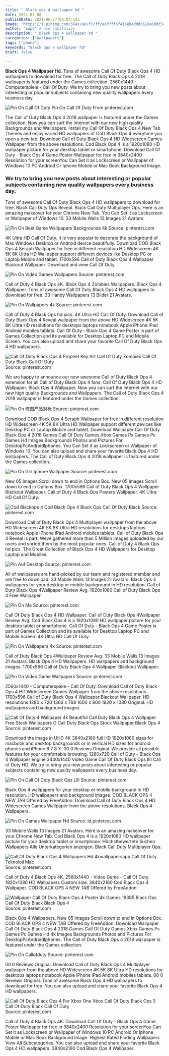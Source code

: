 ```yaml
---
title: " Black ops 4 wallpaper hd "
date: 2021-07-08
publishDate: 2021-06-27T01:07:14Z
image: "https://i.pinimg.com/564x/a6/f7/ff/a6f7ff5f416eb4ddd0616a6ddc5cc343.jpg"
author: "Lupo" # use capitalize
description: " Black ops 4 wallpaper hd "
categories: ["Wallpapers"]
tags: ["phone"]
keywords: "Black ops 4 wallpaper hd"
draft: false

---
```



**Black Ops 4 Wallpaper Hd**. Tons of awesome Call Of Duty Black Ops 4 HD wallpapers to download for free. The Call of Duty Black Ops 4 2018 wallpaper is featured under the Games collection. 2560x1440 - Computerspiele - Call Of Duty. We try to bring you new posts about interesting or popular subjects containing new quality wallpapers every business day.

![Pin On Call Of Duty](https://i.pinimg.com/originals/4b/b7/39/4bb739b1cd2d1bd5583917e9e53f463c.png "Pin On Call Of Duty")
Pin On Call Of Duty From pinterest.com


The Call of Duty Black Ops 4 2018 wallpaper is featured under the Games collection. Now you can surf the internet with our new high quality Backgrounds and Wallpapers. Install my Call Of Duty Black Ops 4 New Tab Themes and enjoy varied HD wallpapers of CoD Black Ops 4 everytime you open a new tab. Download Call of Duty Black Ops 4 HD Widescreen Games Wallpaper from the above resolutions. Cod Black Ops 4 is a 1920x1080 HD wallpaper picture for your desktop tablet or smartphone. Download Call Of Duty - Black Ops 4 Game Poster Wallpaper for free in 3840x2400 Resolution for your screenYou Can Set it as Lockscreen or Wallpaper of Windows 10 PC Android Or Iphone Mobile or Mac Book Background Image.

### We try to bring you new posts about interesting or popular subjects containing new quality wallpapers every business day.

Tons of awesome Call Of Duty Black Ops 4 HD wallpapers to download for free. Black Call Duty Ops Reveal. Black Call Duty Multiplayer Ops. Here is an amazing makeover for your Chrome New Tab. You Can Set it as Lockscreen or Wallpaper of Windows 10. 33 Mobile Walls 13 Images 21 Avatars.


![Pin On Best Game Wallpapers Backgrounds 4k](https://i.pinimg.com/originals/8e/35/6c/8e356c3fc5f123c46bae49391d505c96.jpg "Pin On Best Game Wallpapers Backgrounds 4k")
Source: pinterest.com

4K Ultra HD Call Of Duty. It is very popular to decorate the background of Mac Windows Desktop or Android device beautifully. Download COD Black Ops 4 Seraph Wallpaper for free in different resolution HD Widescreen 4K 5K 8K Ultra HD Wallpaper support different devices like Desktop PC or Laptop Mobile and tablet. 1700x596 Call of Duty Black Ops 4 Wallpaper Blackout Wallpaper. Download and view Call Of Duty.

![Pin On Video Games Wallpapers](https://i.pinimg.com/originals/1b/36/65/1b3665a200241b3be98ea926c9db0acc.png "Pin On Video Games Wallpapers")
Source: pinterest.com

Call of Duty 4 Black Ops 4K. Black Ops 4 Zombies Wallpapers. Black Ops 4 Wallpaper. Tons of awesome Call Of Duty Black Ops 4 HD wallpapers to download for free. 33 Handy Wallpapers 13 Bilder 21 Avatars.

![Pin On Wallpapers 4k](https://i.pinimg.com/originals/80/da/c8/80dac878b45002cd576a153b41e238ae.png "Pin On Wallpapers 4k")
Source: pinterest.com

Call of Duty 4 Black Ops hd pics. 4K Ultra HD Call Of Duty. Download Call of Duty Black Ops 4 Reveal wallpaper from the above HD Widescreen 4K 5K 8K Ultra HD resolutions for desktops laptops notebook Apple iPhone iPad Android mobiles tablets. Call Of Duty - Black Ops 4 Game Poster is part of Games Collection and its available for Desktop Laptop PC and Mobile Screen. You can also upload and share your favorite Call Of Duty Black Ops 4 HD wallpapers.

![Call Of Duty Black Ops 4 Prophet Key Art Call Of Duty Zombies Call Of Duty Black Call Of Duty](https://i.pinimg.com/originals/e9/0c/fb/e90cfba22444be5f9d5c84057cd7c47b.png "Call Of Duty Black Ops 4 Prophet Key Art Call Of Duty Zombies Call Of Duty Black Call Of Duty")
Source: pinterest.com

We are happy to announce our new awesome Call of Duty Black Ops 4 extension for all Call of Duty Black Ops 4 fans. Call Of Duty Black Ops 4 HD Wallpaper. Black Ops 4 Wallpaper. Now you can surf the internet with our new high quality Backgrounds and Wallpapers. The Call of Duty Black Ops 4 2018 wallpaper is featured under the Games collection.

![Pin On 修图产品对标](https://i.pinimg.com/originals/f5/82/0d/f5820df720eecb0bd2a956f6030ec21e.jpg "Pin On 修图产品对标")
Source: pinterest.com

Download COD Black Ops 4 Seraph Wallpaper for free in different resolution HD Widescreen 4K 5K 8K Ultra HD Wallpaper support different devices like Desktop PC or Laptop Mobile and tablet. Download Wallpaper Call Of Duty Black Ops 4 2018 Games Call Of Duty Games Xbox Games Ps Games Pc Games Hd Images Backgrounds Photos and Pictures For DesktopPcAndroidIphones. You Can Set it as Lockscreen or Wallpaper of Windows 10. You can also upload and share your favorite Black Ops 4 HD wallpapers. The Call of Duty Black Ops 4 2018 wallpaper is featured under the Games collection.

![Pin On Girl Iphone Wallpaper](https://i.pinimg.com/736x/3d/59/86/3d5986d9f8422c8abf83f9e6574b2731.jpg "Pin On Girl Iphone Wallpaper")
Source: pinterest.com

New 05 Images Scroll down to end in Options Box. New 05 Images Scroll down to end in Options Box. 1700x596 Call of Duty Black Ops 4 Wallpaper Blackout Wallpaper. Call of Duty 4 Black Ops Posters Wallpaper. 4K Ultra HD Call Of Duty.

![Cod Blackops 4 Cod Black Ops 4 Black Ops Call Of Duty Black](https://i.pinimg.com/originals/d1/91/af/d191afaf2adc9711a5657066b547c04c.jpg "Cod Blackops 4 Cod Black Ops 4 Black Ops Call Of Duty Black")
Source: pinterest.com

Download Call of Duty Black Ops 4 Multiplayer wallpaper from the above HD Widescreen 4K 5K 8K Ultra HD resolutions for desktops laptops notebook Apple iPhone iPad Android mobiles tablets. Call of Duty Black Ops 4 Reveal is part. Weve gathered more than 5 Million Images uploaded by our users and sorted them by the most popular ones. Call of Duty 4 Black Ops hd pics. The Great Collection of Black Ops 4 HD Wallpapers for Desktop Laptop and Mobiles.

![Pin Auf Desktop](https://i.pinimg.com/originals/fc/6b/e2/fc6be2a65f849cf8a58eee0d921a9b9f.jpg "Pin Auf Desktop")
Source: pinterest.com

All of wallpapers are hand-picked by our team and registered member and are free to download. 33 Mobile Walls 13 Images 21 Avatars. Black Ops 4 wallpapers for your desktop or mobile background in HD resolution. Call of Duty Black Ops 4Wallpaper Review Avg. 1920x1080 Call of Duty Black Ops 4 Free Wallpaper.

![Pin On Me](https://i.pinimg.com/originals/3f/2b/b6/3f2bb684d4df1609840ddd01f6203f43.png "Pin On Me")
Source: pinterest.com

Call Of Duty Black Ops 4 HD Wallpaper. Call of Duty Black Ops 4Wallpaper Review Avg. Cod Black Ops 4 is a 1920x1080 HD wallpaper picture for your desktop tablet or smartphone. Call Of Duty - Black Ops 4 Game Poster is part of Games Collection and its available for Desktop Laptop PC and Mobile Screen. 4K Ultra HD Call Of Duty.

![Pin On Wallpapers 4k](https://i.pinimg.com/originals/35/ee/c6/35eec69d348329ff0a1045f151f34e67.jpg "Pin On Wallpapers 4k")
Source: pinterest.com

Call of Duty Black Ops 4Wallpaper Review Avg. 33 Mobile Walls 13 Images 21 Avatars. Black Ops 4 HD Wallpapers. HD wallpapers and background images. 1700x596 Call of Duty Black Ops 4 Wallpaper Blackout Wallpaper.

![Pin On Video Game Wallpapers](https://i.pinimg.com/736x/c2/ff/c3/c2ffc36e15b24d883eb361e0119472c6.jpg "Pin On Video Game Wallpapers")
Source: pinterest.com

2560x1440 - Computerspiele - Call Of Duty. Download Call of Duty Black Ops 4 HD Widescreen Games Wallpaper from the above resolutions. 1700x596 Call of Duty Black Ops 4 Wallpaper Blackout Wallpaper. HD resolutions 1280 x 720 1366 x 768 1600 x 900 1920 x 1080 Original. HD wallpapers and background images.

![Call Of Duty 4 Wallpaper 4k Beautiful Call Duty Black Ops 4 Wallpaper Free Stock Wallpapers O Call Duty Black Ops Stock Wallpaper Black Ops 4](https://i.pinimg.com/originals/f1/d7/a6/f1d7a6d2dd970c9ad26ad43b68edce64.jpg "Call Of Duty 4 Wallpaper 4k Beautiful Call Duty Black Ops 4 Wallpaper Free Stock Wallpapers O Call Duty Black Ops Stock Wallpaper Black Ops 4")
Source: pinterest.com

Download the image in UHD 4K 3840x2160 full HD 1920x1080 sizes for macbook and desktop backgrounds or in vertical HD sizes for android phones and iPhone 6 7 8 X. 00 0 Reviews Original. We provide all possible features for your comfortable browsing. 1280x720 Call of Duty - Black Ops 4 Wallpaper engine 3440x1440 Video Game Call Of Duty Black Ops IIII Call of Duty HD. We try to bring you new posts about interesting or popular subjects containing new quality wallpapers every business day.

![Pin On Call Of Duty Black Ops Llll](https://i.pinimg.com/originals/04/2f/68/042f68a8ec7d47a9d5138879d58f142c.jpg "Pin On Call Of Duty Black Ops Llll")
Source: pinterest.com

Black Ops 4 wallpapers for your desktop or mobile background in HD resolution. HD wallpapers and background images. COD BLACK OPS 4 NEW TAB Offered by FreeAddon. Download Call of Duty Black Ops 4 HD Widescreen Games Wallpaper from the above resolutions. Black Ops 4 Wallpapers.

![Pin On Games Wallpaper Hd](https://i.pinimg.com/originals/20/09/5c/20095cb3cf838dc5f32e9410901b3aa0.png "Pin On Games Wallpaper Hd")
Source: id.pinterest.com

33 Mobile Walls 13 Images 21 Avatars. Here is an amazing makeover for your Chrome New Tab. Cod Black Ops 4 is a 1920x1080 HD wallpaper picture for your desktop tablet or smartphone. Höchstbewertete Suchen Wallpapers Alle Unterkategorien anzeigen. Black Call Duty Multiplayer Ops.

![Call Of Duty Black Ops 4 Wallpapers Hd 4kwallpapersapp Call Of Duty Teknoloji Mac](https://i.pinimg.com/originals/bc/54/de/bc54de6e61ea109084584b471accd3a8.jpg "Call Of Duty Black Ops 4 Wallpapers Hd 4kwallpapersapp Call Of Duty Teknoloji Mac")
Source: pinterest.com

Call of Duty 4 Black Ops 4K. 2560x1440 - Video Game - Call Of Duty. 1920x1080 HD Wallpapers Custom size. 3840x2160 Cod Black Ops 4 Wallpaper. COD BLACK OPS 4 NEW TAB Offered by FreeAddon.

![Wallpaper Call Of Duty Black Ops 4 Poster 4k Games 19385 Black Ops Call Of Duty Black Black Ops 4](https://i.pinimg.com/originals/72/3e/03/723e0325c981a76771d45c3397794ab1.jpg "Wallpaper Call Of Duty Black Ops 4 Poster 4k Games 19385 Black Ops Call Of Duty Black Black Ops 4")
Source: pinterest.com

Black Ops 4 Wallpapers. New 05 Images Scroll down to end in Options Box. COD BLACK OPS 4 NEW TAB Offered by FreeAddon. Download Wallpaper Call Of Duty Black Ops 4 2018 Games Call Of Duty Games Xbox Games Ps Games Pc Games Hd 4k Images Backgrounds Photos and Pictures For DesktopPcAndroidIphones. The Call of Duty Black Ops 4 2018 wallpaper is featured under the Games collection.

![Pin On Callofduty](https://i.pinimg.com/originals/11/49/2f/11492fafd2740921c96e5eba715dce3b.jpg "Pin On Callofduty")
Source: pinterest.com

00 0 Reviews Original. Download Call of Duty Black Ops 4 Multiplayer wallpaper from the above HD Widescreen 4K 5K 8K Ultra HD resolutions for desktops laptops notebook Apple iPhone iPad Android mobiles tablets. 00 0 Reviews Original. Tons of awesome Black Ops 4 HD wallpapers to download for free. You can also upload and share your favorite Black Ops 4 HD wallpapers.

![Call Of Duty Black Ops 4 For Xbox One Xbox Call Of Duty Black Ops 3 Call Of Duty Black Call Of Duty](https://i.pinimg.com/564x/a6/f7/ff/a6f7ff5f416eb4ddd0616a6ddc5cc343.jpg "Call Of Duty Black Ops 4 For Xbox One Xbox Call Of Duty Black Ops 3 Call Of Duty Black Call Of Duty")
Source: pinterest.com

Call of Duty 4 Black Ops 4K. Download Call Of Duty - Black Ops 4 Game Poster Wallpaper for free in 3840x2400 Resolution for your screenYou Can Set it as Lockscreen or Wallpaper of Windows 10 PC Android Or Iphone Mobile or Mac Book Background Image. Highest Rated Finding Wallpapers View All Subcategories. You can also upload and share your favorite Black Ops 4 HD wallpapers. 3840x2160 Cod Black Ops 4 Wallpaper.


